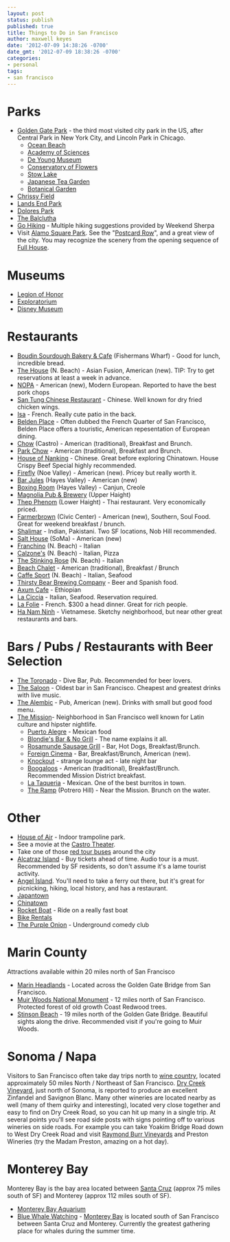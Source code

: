 ```yaml
---
layout: post
status: publish
published: true
title: Things to Do in San Francisco
author: maxwell keyes
date: '2012-07-09 14:38:26 -0700'
date_gmt: '2012-07-09 18:38:26 -0700'
categories:
- personal
tags:
- san francisco
---
```


# Parks

* [Golden Gate Park](http://en.wikipedia.org/wiki/Golden_Gate_Park) - the third most visited city park in the US,
after Central Park in New York City, and Lincoln Park in Chicago.
  * [Ocean Beach](http://en.wikipedia.org/wiki/Ocean_Beach,_San_Francisco,_California)
  * [Academy of Sciences](http://www.calacademy.org/)
  * [De Young Museum](http://deyoung.famsf.org/)
  * [Conservatory of Flowers](http://www.conservatoryofflowers.org/)
  * [Stow Lake](http://www.stowlakeboathouse.com/)
  * [Japanese Tea Garden](http://www.yelp.com/biz/japanese-tea-garden-san-francisco)
  * [Botanical Garden](http://en.wikipedia.org/wiki/San_Francisco_Botanical_Garden)
* [Chrissy Field](http://www.parksconservancy.org/visit/park-sites/crissy-field.html)
* [Lands End Park](http://en.wikipedia.org/wiki/Lands_End,_San_Francisco)
* [Dolores Park](http://en.wikipedia.org/wiki/Dolores_Park)
* [The Balclutha](http://en.wikipedia.org/wiki/Balclutha_(1886))
* [Go Hiking](http://www.weekendsherpa.com/activities/hike/san-francisco/) - Multiple hiking suggestions provided by
Weekend Sherpa
* Visit [Alamo Square Park](http://en.wikipedia.org/wiki/Alamo_Square,_San_Francisco). See the
"[Postcard Row](http://en.wikipedia.org/wiki/Painted_ladies#San_Francisco.27s_Painted_Ladies)", and a great view of
the city. You may recognize the scenery from the opening sequence of
[Full House](http://en.wikipedia.org/wiki/Full_House).

# Museums

* [Legion of Honor](http://legionofhonor.famsf.org/)
* [Exploratorium](http://en.wikipedia.org/wiki/Exploratorium)
* [Disney Museum](http://en.wikipedia.org/wiki/The_Walt_Disney_Family_Museum)

# Restaurants

* [Boudin Sourdough Bakery &amp; Cafe](http://www.yelp.com/biz/boudin-sourdough-bakery-and-cafe-san-francisco-17)
(Fishermans Wharf) - Good for lunch, incredible bread.
* [The House](http://www.yelp.com/biz/the-house-san-francisco) (N. Beach) - Asian Fusion, American (new).
TIP: Try to get reservations at least a week in advance.
* [NOPA](http://www.yelp.com/biz/nopa-san-francisco) - American (new), Modern European. Reported to have the best pork
chops
* [San Tung Chinese Restaurant](http://www.yelp.com/biz/san-tung-chinese-restaurant-san-francisco) - Chinese. Well
known for dry fried chicken wings.
* [Isa](http://www.yelp.com/biz/isa-san-francisco) - French. Really cute patio in the back.
* [Belden Place](http://www.belden-place.com/) - Often dubbed the French Quarter of San Francisco, Belden Place offers
a touristic, American repesentation of European dining.
* [Chow](http://www.yelp.com/biz/chow-san-francisco) (Castro) - American (traditional), Breakfast and Brunch.
* [Park Chow](http://www.yelp.com/biz/park-chow-san-francisco) - American (traditional), Breakfast and Brunch.
* [House of Nanking](http://www.yelp.com/biz/house-of-nanking-san-francisco) - Chinese. Great before exploring
Chinatown. House Crispy Beef Special highly recommended.
* [Firefly](http://www.yelp.com/biz/firefly-san-francisco) (Noe Valley) - American (new). Pricey but really worth it.
* [Bar Jules](http://www.yelp.com/biz/bar-jules-san-francisco) (Hayes Valley) - American (new)
* [Boxing Room](http://www.yelp.com/biz/boxing-room-san-francisco) (Hayes Valley) - Canjun, Creole
* [Magnolia Pub & Brewery](http://www.yelp.com/biz/magnolia-pub-and-brewery-san-francisco) (Upper Haight)
* [Thep Phenom](http://www.yelp.com/biz/thep-phanom-thai-restaurant-san-francisco) (Lower Haight) - Thai restaurant.
Very economically priced.
* [Farmerbrown](http://www.yelp.com/biz/farmerbrown-san-francisco-2) (Civic Center) - American (new), Southern, Soul
Food. Great for weekend breakfast / brunch.
* [Shalimar](http://www.yelp.com/biz/shalimar-san-francisco-2) - Indian, Pakistani. Two SF locations, Nob Hill
recommended.
* [Salt House](http://www.yelp.com/biz/salt-house-san-francisco) (SoMa) - American (new)
* [Franchino](http://www.yelp.com/biz/franchino-san-francisco) (N. Beach) - Italian
* [Calzone's](http://www.yelp.com/biz/calzones-pizza-cucina-san-francisco) (N. Beach) - Italian, Pizza
* [The Stinking Rose](http://www.yelp.com/biz/the-stinking-rose-san-francisco) (N. Beach) - Italian
* [Beach Chalet](http://www.yelp.com/biz/beach-chalet-san-francisco) - American (traditional), Breakfast / Brunch
* [Caffe Sport](http://www.yelp.com/biz/caffe-sport-san-francisco) (N. Beach) - Italian, Seafood
* [Thirsty Bear Brewing Company](http://www.yelp.com/biz/thirsty-bear-brewing-company-san-francisco) - Beer and
Spanish food.
* [Axum Cafe](http://www.yelp.com/biz/axum-cafe-san-francisco) - Ethiopian
* [La Ciccia](http://www.yelp.com/biz/la-ciccia-san-francisco) - Italian, Seafood. Reservation required.
* [La Folie](http://www.yelp.com/biz/la-folie-san-francisco) - French. $300 a head dinner. Great for rich people.
* [Ha Nam Ninh](http://www.yelp.com/biz/ha-nam-ninh-san-francisco-2) - Vietnamese. Sketchy neighborhood, but near
other great restaurants and bars.

# Bars / Pubs / Restaurants with Beer Selection

* [The Toronado](http://www.yelp.com/biz/toronado-san-francisco) - Dive Bar, Pub. Recommended for beer lovers.
* [The Saloon](http://en.wikipedia.org/wiki/The_Saloon) - Oldest bar in San Francisco. Cheapest and greatest drinks
with live music.
* [The Alembic](http://www.yelp.com/biz/the-alembic-san-francisco) - Pub, American (new). Drinks with small but good
food menu.
* [The Mission](http://en.wikipedia.org/wiki/Mission_District,_San_Francisco)- Neighborhood in San Francisco well
known for Latin culture and hipster nightlife.
  * [Puerto Alegre](http://www.yelp.com/biz/puerto-alegre-san-francisco) - Mexican food
  * [Blondie's Bar &amp; No Grill](http://www.yelp.com/biz/blondies-bar-and-no-grill-san-francisco) - The name
  explains it all.
  * [Rosamunde Sausage Grill](http://www.yelp.com/biz/rosamunde-sausage-grill-san-francisco-2) - Bar, Hot Dogs,
  Breakfast/Brunch.
  * [Foreign Cinema](http://www.yelp.com/biz/foreign-cinema-san-francisco) - Bar, Breakfast/Brunch, American (new).
  * [Knockout](http://www.yelp.com/biz/knockout-san-francisco) - strange lounge act - late night bar
  * [Boogaloos](http://www.yelp.com/biz/boogaloos-san-francisco) - American (traditional), Breakfast/Brunch.
  Recommended Mission District breakfast.
  * [La Taqueria](http://www.yelp.com/biz/la-taqueria-san-francisco-2) - Mexican. One of the best burritos in town.
  * [The Ramp](http://www.yelp.com/biz/the-ramp-san-francisco) (Potrero Hill) - Near the Mission. Brunch on the water.

# Other

* [House of Air](http://www.houseofair.com/) - Indoor trampoline park.
* See a movie at the [Castro Theater](http://en.wikipedia.org/wiki/Castro_Theatre).
* Take one of those [red tour buses](http://bit.ly/NjHhWc) around the city
* [Alcatraz Island](http://en.wikipedia.org/wiki/Alcatraz_Island) - Buy tickets ahead of time. Audio tour is a must.
Recommended by SF residents, so don't assume it's a lame tourist activity.
* [Angel Island](http://en.wikipedia.org/wiki/Angel_Island_(California)). You'll need to take a ferry out there, but
it's great for picnicking, hiking, local history, and has a restaurant.
* [Japantown](http://en.wikipedia.org/wiki/Japantown,_San_Francisco)
* [Chinatown](http://en.wikipedia.org/wiki/Chinatown,_San_Francisco)
* [Rocket Boat](http://www.yelp.com/biz/rocket-boat-san-francisco-san-francisco) - Ride on a really fast boat
* [Bike Rentals](http://www.yelp.com/biz/san-francisco-bicycle-rentals-san-francisco)
* [The Purple Onion](http://www.yelp.com/biz/the-purple-onion-san-francisco) - Underground comedy club

# Marin County

Attractions available within 20 miles north of San Francisco

* [Marin Headlands](http://en.wikipedia.org/wiki/Marin_Headlands) - Located across the Golden Gate Bridge from San
Francisco.
* [Muir Woods National Monument](http://en.wikipedia.org/wiki/Muir_Woods_National_Monument) - 12 miles north of San
Francisco. Protected forest of old growth Coast Redwood trees.
* [Stinson Beach](http://en.wikipedia.org/wiki/Stinson_Beach,_California) - 19 miles north of the Golden Gate Bridge.
Beautiful sights along the drive. Recommended visit if you're going to Muir Woods.

# Sonoma / Napa

Visitors to San Francisco often take day trips north to
[wine country](http://en.wikipedia.org/wiki/Wine_Country_(California)), located approximately 50 miles North /
Northeast of San Francisco. [Dry Creek Vineyard](http://www.drycreekvineyard.com/), just north of Sonoma, is reported
to produce an excellent Zinfandel and Savignon Blanc. Many other wineries are located nearby as well (many of them
quirky and interesting), located very close together and easy to find on Dry Creek Road, so you can hit up many in a
single trip. At several points you'll see road side posts with signs pointing off to various wineries on side roads.
For example you can take Yoakim Bridge Road down to West Dry Creek Road and visit
[Raymond Burr Vineyards](http://www.raymondburrvineyards.com/VisitUs-i-12-12.html) and Preston Wineries (try the Madam
Preston, amazing on a hot day).

# Monterey Bay

Monterey Bay is the bay area located between [Santa Cruz](http://en.wikipedia.org/wiki/Santa_Cruz,_California) (approx
75 miles south of SF) and Monterey (approx 112 miles south of SF).

* [Monterey Bay Aquarium](ttp://en.wikipedia.org/wiki/Monterey_Bay_Aquarium)
* [Blue Whale Watching](http://www.grindtv.com/outdoor/blog/34084/blue+whale+gathering+off+monterey+nothing+short+of+spectacular/) -
[Monterey Bay](http://en.wikipedia.org/wiki/Monterey_Bay) is located south of San Francisco between Santa Cruz and
Monterey. Currently the greatest gathering place for whales during the summer time.
